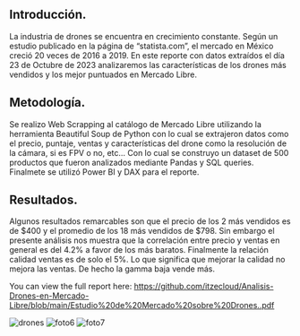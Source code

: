 ## Introducción.

La industria de drones se encuentra en crecimiento constante. Según un estudio publicado en la página de “statista.com”,  el mercado en México creció 20 veces de 2016 a 2019. En este reporte con datos extraídos el día 23 de Octubre de 2023 analizaremos las características de los drones más vendidos y los mejor puntuados en Mercado Libre.

## Metodología.

Se realizo Web Scrapping al catálogo de Mercado Libre utilizando la herramienta Beautiful Soup de Python con lo cual se extrajeron datos como el precio, puntaje, ventas y características del drone como la resolución de la cámara, si es FPV o no, etc... Con lo cual se construyo un dataset de 500 productos que fueron analizados mediante Pandas y SQL queries. Finalmete se utilizó Power BI y DAX para el reporte.

## Resultados.

Algunos resultados remarcables son que el precio de los 2 más vendidos es de $400 y el promedio de los 18 más vendidos de $798. Sin embargo el presente análisis nos muestra que la correlación entre precio y ventas en general es del 4.2% a favor de los más baratos. Finalmente la relación calidad ventas es de solo el 5%. Lo que significa que mejorar la calidad no mejora las ventas. De hecho la gamma baja vende más. 

You can view the full report here: https://github.com/itzecloud/Analisis-Drones-en-Mercado-Libre/blob/main/Estudio%20de%20Mercado%20sobre%20Drones..pdf

![drones](https://github.com/itzecloud/Analisis-Drones-en-Mercado-Libre/assets/148586659/038a4064-8d69-4fe4-bff4-c54bcc9dc84b)
![foto6](https://github.com/user-attachments/assets/a57f5aff-f7f3-4f14-9f10-597062b4658b)
![foto7](https://github.com/user-attachments/assets/a32b270d-d73b-416f-a764-8eb913a4bd00)
